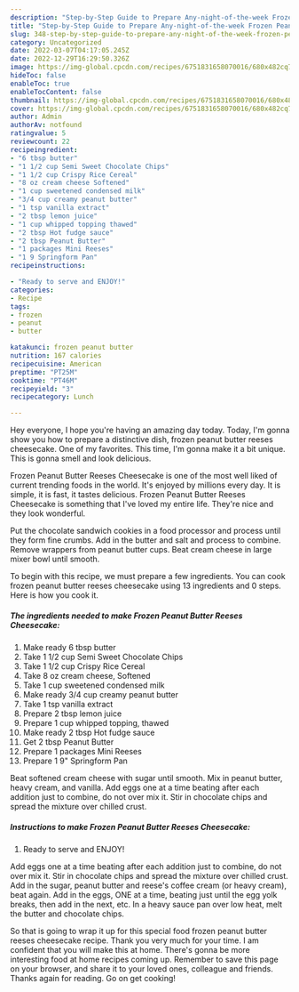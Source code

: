 ```yaml
---
description: "Step-by-Step Guide to Prepare Any-night-of-the-week Frozen Peanut Butter Reeses Cheesecake"
title: "Step-by-Step Guide to Prepare Any-night-of-the-week Frozen Peanut Butter Reeses Cheesecake"
slug: 348-step-by-step-guide-to-prepare-any-night-of-the-week-frozen-peanut-butter-reeses-cheesecake
category: Uncategorized
date: 2022-03-07T04:17:05.245Z
date: 2022-12-29T16:29:50.326Z
image: https://img-global.cpcdn.com/recipes/6751831658070016/680x482cq70/frozen-peanut-butter-reeses-cheesecake-recipe-main-photo.jpg
hideToc: false
enableToc: true
enableTocContent: false
thumbnail: https://img-global.cpcdn.com/recipes/6751831658070016/680x482cq70/frozen-peanut-butter-reeses-cheesecake-recipe-main-photo.jpg
cover: https://img-global.cpcdn.com/recipes/6751831658070016/680x482cq70/frozen-peanut-butter-reeses-cheesecake-recipe-main-photo.jpg
author: Admin
authorAv: notfound
ratingvalue: 5
reviewcount: 22
recipeingredient:
- "6 tbsp butter"
- "1 1/2 cup Semi Sweet Chocolate Chips"
- "1 1/2 cup Crispy Rice Cereal"
- "8 oz cream cheese Softened"
- "1 cup sweetened condensed milk"
- "3/4 cup creamy peanut butter"
- "1 tsp vanilla extract"
- "2 tbsp lemon juice"
- "1 cup whipped topping thawed"
- "2 tbsp Hot fudge sauce"
- "2 tbsp Peanut Butter"
- "1 packages Mini Reeses"
- "1 9 Springform Pan"
recipeinstructions:

- "Ready to serve and ENJOY!"
categories:
- Recipe
tags:
- frozen
- peanut
- butter

katakunci: frozen peanut butter 
nutrition: 167 calories
recipecuisine: American
preptime: "PT25M"
cooktime: "PT46M"
recipeyield: "3"
recipecategory: Lunch

---
```



Hey everyone, I hope you're having an amazing day today. Today, I'm gonna show you how to prepare a distinctive dish, frozen peanut butter reeses cheesecake. One of my favorites. This time, I'm gonna make it a bit unique. This is gonna smell and look delicious.

Frozen Peanut Butter Reeses Cheesecake is one of the most well liked of current trending foods in the world. It's enjoyed by millions every day. It is simple, it is fast, it tastes delicious. Frozen Peanut Butter Reeses Cheesecake is something that I've loved my entire life. They're nice and they look wonderful.

Put the chocolate sandwich cookies in a food processor and process until they form fine crumbs. Add in the butter and salt and process to combine. Remove wrappers from peanut butter cups. Beat cream cheese in large mixer bowl until smooth.


To begin with this recipe, we must prepare a few ingredients. You can cook frozen peanut butter reeses cheesecake using 13 ingredients and 0 steps. Here is how you cook it.

<!--inarticleads1-->

##### The ingredients needed to make Frozen Peanut Butter Reeses Cheesecake:

1. Make ready 6 tbsp butter
1. Take 1 1/2 cup Semi Sweet Chocolate Chips
1. Take 1 1/2 cup Crispy Rice Cereal
1. Take 8 oz cream cheese, Softened
1. Take 1 cup sweetened condensed milk
1. Make ready 3/4 cup creamy peanut butter
1. Take 1 tsp vanilla extract
1. Prepare 2 tbsp lemon juice
1. Prepare 1 cup whipped topping, thawed
1. Make ready 2 tbsp Hot fudge sauce
1. Get 2 tbsp Peanut Butter
1. Prepare 1 packages Mini Reeses
1. Prepare 1 9&#34; Springform Pan


Beat softened cream cheese with sugar until smooth. Mix in peanut butter, heavy cream, and vanilla. Add eggs one at a time beating after each addition just to combine, do not over mix it. Stir in chocolate chips and spread the mixture over chilled crust. 

<!--inarticleads2-->

##### Instructions to make Frozen Peanut Butter Reeses Cheesecake:


1. Ready to serve and ENJOY!

Add eggs one at a time beating after each addition just to combine, do not over mix it. Stir in chocolate chips and spread the mixture over chilled crust. Add in the sugar, peanut butter and reese&#39;s coffee cream (or heavy cream), beat again. Add in the eggs, ONE at a time, beating just until the egg yolk breaks, then add in the next, etc. In a heavy sauce pan over low heat, melt the butter and chocolate chips. 

So that is going to wrap it up for this special food frozen peanut butter reeses cheesecake recipe. Thank you very much for your time. I am confident that you will make this at home. There's gonna be more interesting food at home recipes coming up. Remember to save this page on your browser, and share it to your loved ones, colleague and friends. Thanks again for reading. Go on get cooking!
